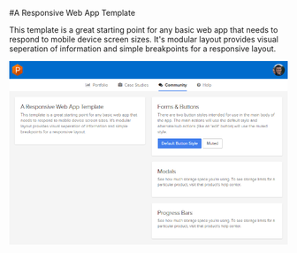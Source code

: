 #A Responsive Web App Template

This template is a great starting point for any basic web app that needs to respond to mobile device screen sizes. It's modular layout provides visual seperation of information and simple breakpoints for a responsive layout.

![screenshot](screenshot.png)